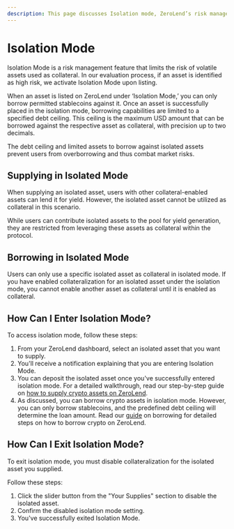 ```yaml
---
description: This page discusses Isolation mode, ZeroLend’s risk management feature.
---
```


# Isolation Mode

Isolation Mode is a risk management feature that limits the risk of volatile assets used as collateral. In our evaluation process, if an asset is identified as high risk, we activate Isolation Mode upon listing.

When an asset is listed on ZeroLend under ‘Isolation Mode,’ you can only borrow permitted stablecoins against it. Once an asset is successfully placed in the isolation mode, borrowing capabilities are limited to a specified debt ceiling. This ceiling is the maximum USD amount that can be borrowed against the respective asset as collateral, with precision up to two decimals.

The debt ceiling and limited assets to borrow against isolated assets prevent users from overborrowing and thus combat market risks.&#x20;

## Supplying in Isolated Mode

When supplying an isolated asset, users with other collateral-enabled assets can lend it for yield. However, the isolated asset cannot be utilized as collateral in this scenario.

While users can contribute isolated assets to the pool for yield generation, they are restricted from leveraging these assets as collateral within the protocol.

## Borrowing in Isolated Mode

Users can only use a specific isolated asset as collateral in isolated mode. If you have enabled collateralization for an isolated asset under the isolation mode, you cannot enable another asset as collateral until it is enabled as collateral.

## **How Can I Enter Isolation Mode?**&#x20;

To access isolation mode, follow these steps:

1. From your ZeroLend dashboard, select an isolated asset that you want to supply.
2. You'll receive a notification explaining that you are entering Isolation Mode.
3. You can deposit the isolated asset once you've successfully entered isolation mode. For a detailed walkthrough, read our step-by-step guide on [how to supply crypto assets on ZeroLend](https://docs.zerolend.xyz/tutorials/how-to-supply-on-zerolend).&#x20;
4. As discussed, you can borrow crypto assets in isolation mode. However, you can only borrow stablecoins, and the predefined debt ceiling will determine the loan amount. Read our [guide](https://docs.zerolend.xyz/tutorials/how-to-borrow-on-zerolend) on borrowing for detailed steps on how to borrow crypto on ZeroLend.&#x20;

## **How Can I Exit Isolation Mode?**&#x20;

To exit isolation mode, you must disable collateralization for the isolated asset you supplied.&#x20;

Follow these steps:

1. Click the slider button from the "Your Supplies" section to disable the isolated asset.
2. Confirm the disabled isolation mode setting.
3. You've successfully exited Isolation Mode.&#x20;

